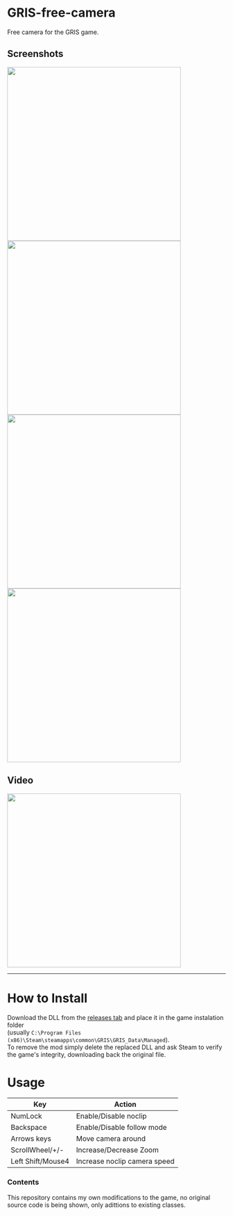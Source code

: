 # GRIS-free-camera
Free camera for the GRIS game.

## Screenshots
<div>
    <a href="http://yt.barichello.me"><img src="https://i.imgur.com/OHKhUJ2.png" width="400"></a>
    <a href="http://yt.barichello.me"><img src="https://i.imgur.com/KLUE9JI.png" width="400"></a>
    <a href="http://yt.barichello.me"><img src="https://i.imgur.com/KO7q9qY.png" width="400"></a>
    <a href="http://yt.barichello.me"><img src="https://i.imgur.com/H5i1wrM.png" width="400"></a>
</div>

## Video
<div>
    <a href="https://www.youtube.com/watch?v=P08wm2l7mq0"><img src="https://i.imgur.com/t5f1wH9.png" width="400"></a>
</div>

---

# How to Install
Download the DLL from the [releases tab](https://github.com/aBARICHELLO/GRIS-free-cam/releases) and place it in the game instalation folder<br>
(usually `C:\Program Files (x86)\Steam\steamapps\common\GRIS\GRIS_Data\Managed`).<br>
To remove the mod simply delete the replaced DLL and ask Steam to verify the game's integrity, downloading back the original file.

# Usage

Key|Action
-|-
NumLock|Enable/Disable noclip
Backspace|Enable/Disable follow mode
Arrows keys|Move camera around
ScrollWheel/+/-|Increase/Decrease Zoom
Left Shift/Mouse4|Increase noclip camera speed

### Contents
This repository contains my own modifications to the game, no original source code is being shown, only adittions to existing classes.
